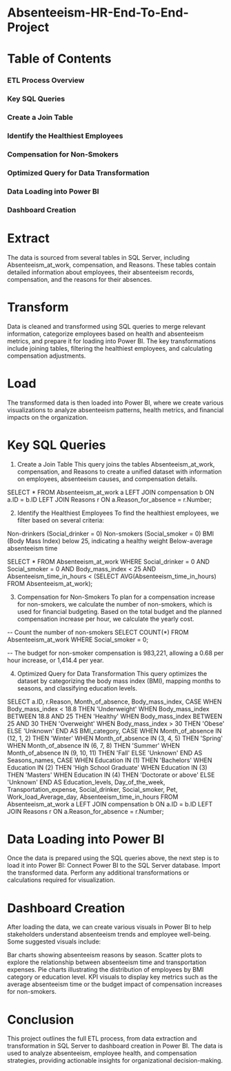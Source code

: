 # Absenteeism-HR-End-To-End-Project

# Table of Contents

### ETL Process Overview
### Key SQL Queries
### Create a Join Table
### Identify the Healthiest Employees
### Compensation for Non-Smokers
### Optimized Query for Data Transformation
### Data Loading into Power BI
### Dashboard Creation

# Extract
The data is sourced from several tables in SQL Server, including Absenteeism_at_work, compensation, and Reasons. These tables contain detailed information about employees, their absenteeism records, compensation, and the reasons for their absences.

# Transform
Data is cleaned and transformed using SQL queries to merge relevant information, categorize employees based on health and absenteeism metrics, and prepare it for loading into Power BI. The key transformations include joining tables, filtering the healthiest employees, and calculating compensation adjustments.

# Load
The transformed data is then loaded into Power BI, where we create various visualizations to analyze absenteeism patterns, health metrics, and financial impacts on the organization.

# Key SQL Queries
1. Create a Join Table
This query joins the tables Absenteeism_at_work, compensation, and Reasons to create a unified dataset with information on employees, absenteeism causes, and compensation details.


 SELECT * 
FROM Absenteeism_at_work a
LEFT JOIN compensation b ON a.ID = b.ID
LEFT JOIN Reasons r ON a.Reason_for_absence = r.Number;

2. Identify the Healthiest Employees
To find the healthiest employees, we filter based on several criteria:

Non-drinkers (Social_drinker = 0)
Non-smokers (Social_smoker = 0)
BMI (Body Mass Index) below 25, indicating a healthy weight
Below-average absenteeism time

SELECT * 
FROM Absenteeism_at_work
WHERE Social_drinker = 0 
  AND Social_smoker = 0
  AND Body_mass_index < 25
  AND Absenteeism_time_in_hours < (SELECT AVG(Absenteeism_time_in_hours) FROM Absenteeism_at_work);


3. Compensation for Non-Smokers
To plan for a compensation increase for non-smokers, we calculate the number of non-smokers, which is used for financial budgeting. Based on the total budget and the planned compensation increase per hour, we calculate the yearly cost.


-- Count the number of non-smokers
SELECT COUNT(*) 
FROM Absenteeism_at_work
WHERE Social_smoker = 0;

-- The budget for non-smoker compensation is 983,221, allowing a 0.68 per hour increase, or 1,414.4 per year.

4. Optimized Query for Data Transformation
This query optimizes the dataset by categorizing the body mass index (BMI), mapping months to seasons, and classifying education levels.


 SELECT
    a.ID,
    r.Reason,
    Month_of_absence,
    Body_mass_index,
    CASE 
        WHEN Body_mass_index < 18.8 THEN 'Underweight'
        WHEN Body_mass_index BETWEEN 18.8 AND 25 THEN 'Healthy'
        WHEN Body_mass_index BETWEEN 25 AND 30 THEN 'Overweight'
        WHEN Body_mass_index > 30 THEN 'Obese'
        ELSE 'Unknown'
    END AS BMI_category,
    CASE 
        WHEN Month_of_absence IN (12, 1, 2) THEN 'Winter'
        WHEN Month_of_absence IN (3, 4, 5) THEN 'Spring'
        WHEN Month_of_absence IN (6, 7, 8) THEN 'Summer'
        WHEN Month_of_absence IN (9, 10, 11) THEN 'Fall'
        ELSE 'Unknown'
    END AS Seasons_names,
    CASE 
        WHEN Education IN (1) THEN 'Bachelors'
        WHEN Education IN (2) THEN 'High School Graduate'
        WHEN Education IN (3) THEN 'Masters'
        WHEN Education IN (4) THEN 'Doctorate or above'
        ELSE 'Unknown'
    END AS Education_levels,
    Day_of_the_week,
    Transportation_expense,
    Social_drinker,
    Social_smoker,
    Pet,
    Work_load_Average_day,
    Absenteeism_time_in_hours
FROM Absenteeism_at_work a
LEFT JOIN compensation b ON a.ID = b.ID
LEFT JOIN Reasons r ON a.Reason_for_absence = r.Number;

# Data Loading into Power BI
Once the data is prepared using the SQL queries above, the next step is to load it into Power BI:
Connect Power BI to the SQL Server database.
Import the transformed data.
Perform any additional transformations or calculations required for visualization.

# Dashboard Creation
After loading the data, we can create various visuals in Power BI to help stakeholders understand absenteeism trends and employee well-being. Some suggested visuals include:

Bar charts showing absenteeism reasons by season.
Scatter plots to explore the relationship between absenteeism time and transportation expenses.
Pie charts illustrating the distribution of employees by BMI category or education level.
KPI visuals to display key metrics such as the average absenteeism time or the budget impact of compensation increases for non-smokers.

# Conclusion
This project outlines the full ETL process, from data extraction and transformation in SQL Server to dashboard creation in Power BI. The data is used to analyze absenteeism, employee health, and compensation strategies, providing actionable insights for organizational decision-making.

